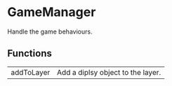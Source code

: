 # GameManager

Handle the game behaviours.


## Functions

<table>
  <tr>
    <td>addToLayer</td>
    <td>Add a diplsy object to the layer.</td>
  </tr>
</table>
